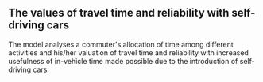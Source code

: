 ## The values of travel time and reliability with self-driving cars

The model analyses a commuter's allocation of time among different activities and his/her valuation of travel time and reliability with increased usefulness of in-vehicle time made possible due to the introduction of self-driving cars.
